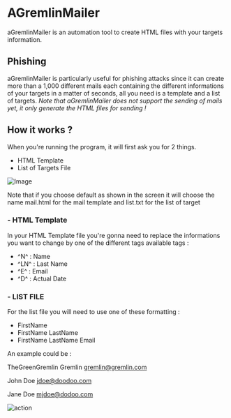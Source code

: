 # AGremlinMailer
aGremlinMailer is an automation tool to create HTML files with your targets information.



<h2>Phishing</h2>
aGremlinMailer is particularly useful for phishing attacks since it can create more than a 1,000 different mails each containing the different informations of your targets in a matter of seconds, all you need is a template and a list of targets. <i>Note that aGremlinMailer does not support the sending of mails yet, it only generate the HTML files for sending !</i>

<h2>How it works ?</h2>
When you're running the program, it will first ask you for 2 things.

- HTML Template
- List of Targets File

![Image](https://i.imgur.com/W3AyG8K.png)

Note that if you choose default as shown in the screen it will choose the name mail.html for the mail template and list.txt for the list of target


<h3>- HTML Template</h3>
In your HTML Template file you're gonna need to replace the informations you want to change by one of the different tags available tags :

- ^N^ : Name
- ^LN^ : Last Name
- ^E^ : Email
- ^D^ : Actual Date

<h3>- LIST FILE</h3>
For the list file you will need to use one of these formatting :

- FirstName
- FirstName LastName
- FirstName LastName Email

An example could be :

TheGreenGremlin Gremlin gremlin@gremlin.com

John Doe jdoe@doodoo.com

Jane Doe mjdoe@dodoo.com

![action](https://i.imgur.com/EveZ44R.png)
